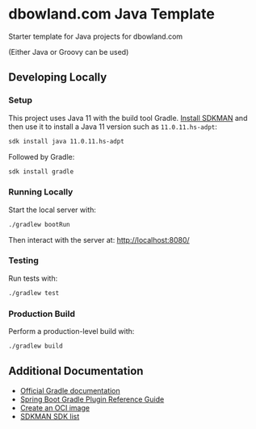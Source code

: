 # dbowland.com Java Template

Starter template for Java projects for dbowland.com

(Either Java or Groovy can be used)

## Developing Locally

### Setup

This project uses Java 11 with the build tool Gradle. [Install SDKMAN](https://sdkman.io/install) and then use it to install a Java 11 version such as `11.0.11.hs-adpt`:

```bash
sdk install java 11.0.11.hs-adpt
```

Followed by Gradle:

```bash
sdk install gradle
```

### Running Locally

Start the local server with:

```bash
./gradlew bootRun
```

Then interact with the server at: <http://localhost:8080/>

### Testing

Run tests with:

```bash
./gradlew test
```

### Production Build

Perform a production-level build with:

```bash
./gradlew build
```

## Additional Documentation

* [Official Gradle documentation](https://docs.gradle.org)
* [Spring Boot Gradle Plugin Reference Guide](https://docs.spring.io/spring-boot/docs/2.4.5/gradle-plugin/reference/html/)
* [Create an OCI image](https://docs.spring.io/spring-boot/docs/2.4.5/gradle-plugin/reference/html/#build-image)
* [SDKMAN SDK list](https://sdkman.io/sdks)
